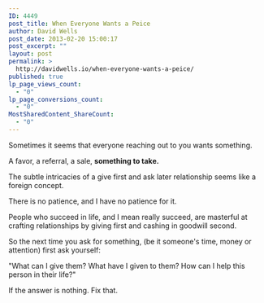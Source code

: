 ```yaml
---
ID: 4449
post_title: When Everyone Wants a Peice
author: David Wells
post_date: 2013-02-20 15:00:17
post_excerpt: ""
layout: post
permalink: >
  http://davidwells.io/when-everyone-wants-a-peice/
published: true
lp_page_views_count:
  - "0"
lp_page_conversions_count:
  - "0"
MostSharedContent_ShareCount:
  - "0"
---
```

Sometimes it seems that everyone reaching out to you wants  something.

A favor, a referral, a sale, <strong>something to take.</strong>

The subtle intricacies of a give first and ask later relationship seems like a foreign concept.

There is no patience, and I have no patience for it.

People who succeed in life, and I mean really succeed, are masterful at crafting relationships by giving first and cashing in goodwill second.

So the next time you ask for something, (be it someone's time, money or attention) first ask yourself: 

"What can I give them? What have I given to them? How can I help this person in their life?"

If the answer is nothing. Fix that.